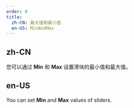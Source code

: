 ```yaml
---
order: 0
title:
  zh-CN: 最大值和最小值
  en-US: MinAndMax
---
```


## zh-CN

您可以通过 **Min** 和 **Max** 设置滑块的最小值和最大值。

## en-US

You can set **Min** and **Max** values of sliders.
